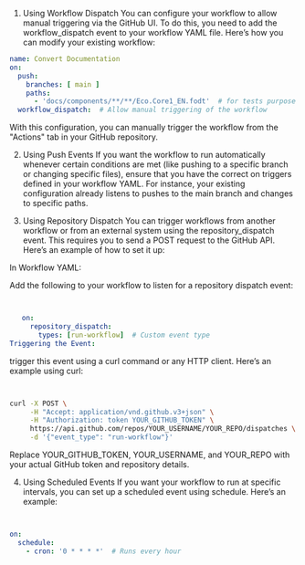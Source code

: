1. Using Workflow Dispatch
You can configure your workflow to allow manual triggering via the GitHub UI. To do this, you need to add the workflow_dispatch event to your workflow YAML file. Here’s how you can modify your existing workflow:

```yaml
name: Convert Documentation
on:
  push:
    branches: [ main ]
    paths:
      - 'docs/components/**/**/Eco.Core1_EN.fodt'  # for tests purpose one file only
  workflow_dispatch:  # Allow manual triggering of the workflow

```

With this configuration, you can manually trigger the workflow from the "Actions" tab in your GitHub repository.

2. Using Push Events
If you want the workflow to run automatically whenever certain conditions are met (like pushing to a specific branch or changing specific files), ensure that you have the correct on triggers defined in your workflow YAML. For instance, your existing configuration already listens to pushes to the main branch and changes to specific paths.

3. Using Repository Dispatch
You can trigger workflows from another workflow or from an external system using the repository_dispatch event. This requires you to send a POST request to the GitHub API. Here’s an example of how to set it up:

In Workflow YAML:


Add the following to your workflow to listen for a repository dispatch event:


```yaml


   on:
     repository_dispatch:
       types: [run-workflow]  # Custom event type
Triggering the Event:

```
trigger this event using a curl command or any HTTP client. Here’s an example using curl:


```bash


curl -X POST \
     -H "Accept: application/vnd.github.v3+json" \
     -H "Authorization: token YOUR_GITHUB_TOKEN" \
     https://api.github.com/repos/YOUR_USERNAME/YOUR_REPO/dispatches \
     -d '{"event_type": "run-workflow"}'
```

Replace YOUR_GITHUB_TOKEN, YOUR_USERNAME, and YOUR_REPO with your actual GitHub token and repository details.

4. Using Scheduled Events
If you want your workflow to run at specific intervals, you can set up a scheduled event using schedule. Here’s an example:

```yaml


on:
  schedule:
    - cron: '0 * * * *'  # Runs every hour

```

